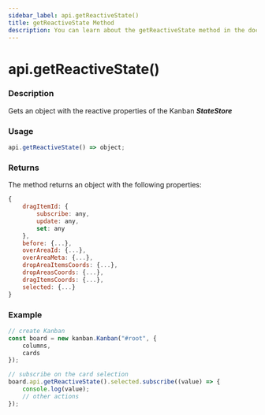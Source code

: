 ```yaml
---
sidebar_label: api.getReactiveState()
title: getReactiveState Method
description: You can learn about the getReactiveState method in the documentation of the DHTMLX JavaScript Kanban library. Browse developer guides and API reference, try out code examples and live demos, and download a free 30-day evaluation version of DHTMLX Kanban.
---
```


# api.getReactiveState()

### Description

Gets an object with the reactive properties of the Kanban ***StateStore***

### Usage

```js
api.getReactiveState() => object;
```

### Returns

The method returns an object with the following properties:

```js
{
	dragItemId: {
		subscribe: any,
		update: any,
		set: any
	},
	before: {...},
	overAreaId: {...},
	overAreaMeta: {...},
	dropAreaItemsCoords: {...},
	dropAreasCoords: {...},
	dragItemsCoords: {...},
	selected: {...}
}
```  

### Example

```jsx {8-11}
// create Kanban
const board = new kanban.Kanban("#root", {
	columns,
	cards
});

// subscribe on the card selection
board.api.getReactiveState().selected.subscribe((value) => {
	console.log(value);
	// other actions
});
```
